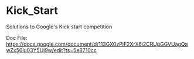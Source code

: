 # Kick_Start
Solutions to Google's Kick start competition



Doc File: https://docs.google.com/document/d/113GX0zPiF2XrX6i2CRUpGGVUagQawZx56lu03Y5Uj9w/edit?ts=5e8710cc
